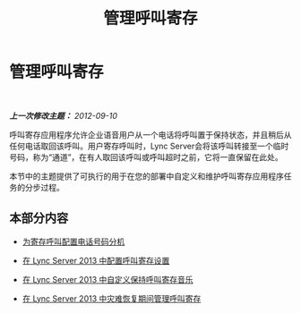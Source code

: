 ﻿---
title: 管理呼叫寄存
TOCTitle: 管理呼叫寄存
ms:assetid: 9554cdf6-8e7c-48c8-94dd-f28e2befefdc
ms:mtpsurl: https://technet.microsoft.com/zh-cn/library/JJ688140(v=OCS.15)
ms:contentKeyID: 49888522
ms.date: 05/19/2016
mtps_version: v=OCS.15
ms.translationtype: HT
---

# 管理呼叫寄存

 

_**上一次修改主题：** 2012-09-10_

呼叫寄存应用程序允许企业语音用户从一个电话将呼叫置于保持状态，并且稍后从任何电话取回该呼叫。用户寄存呼叫时，Lync Server会将该呼叫转接至一个临时号码，称为“通道”，在有人取回该呼叫或呼叫超时之前，它将一直保留在此处。

本节中的主题提供了可执行的用于在您的部署中自定义和维护呼叫寄存应用程序任务的分步过程。

## 本部分内容

  - [为寄存呼叫配置电话号码分机](lync-server-2013-configure-phone-number-extensions-for-parking-calls.md)

  - [在 Lync Server 2013 中配置呼叫寄存设置](lync-server-2013-configure-call-park-settings.md)

  - [在 Lync Server 2013 中自定义保持呼叫寄存音乐](lync-server-2013-customize-call-park-music-on-hold.md)

  - [在 Lync Server 2013 中灾难恢复期间管理呼叫寄存](lync-server-2013-manage-call-park-during-disaster-recovery.md)

